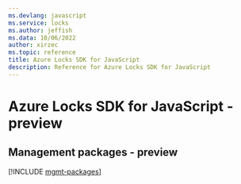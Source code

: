 ```yaml
---
ms.devlang: javascript
ms.service: locks
ms.author: jeffish
ms.data: 10/06/2022
author: xirzec
ms.topic: reference
title: Azure Locks SDK for JavaScript
description: Reference for Azure Locks SDK for JavaScript
---
```

# Azure Locks SDK for JavaScript - preview

## Management packages - preview
[!INCLUDE [mgmt-packages](locks-mgmt-index.md)]